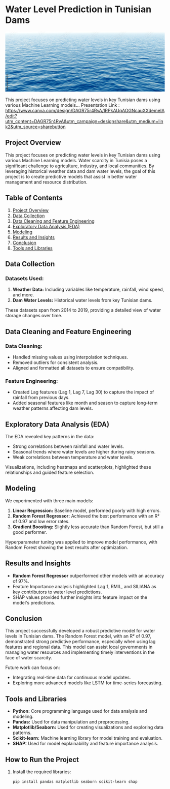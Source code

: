 # Water Level Prediction in Tunisian Dams


![Water Reservoir](https://github.com/Futuroent/Iron_Hack_Water_in_Tunisia/blob/main/figures/waterfoto.jpg)


This project focuses on predicting water levels in key Tunisian dams using various Machine Learning models...
Presentation Link :
https://www.canva.com/design/DAGR75r4RvA/IRPkAUqAOGNcauXXdemeIA/edit?utm_content=DAGR75r4RvA&utm_campaign=designshare&utm_medium=link2&utm_source=sharebutton

## Project Overview

This project focuses on predicting water levels in key Tunisian dams using various Machine Learning models. Water scarcity in Tunisia poses a significant challenge to agriculture, industry, and local communities. By leveraging historical weather data and dam water levels, the goal of this project is to create predictive models that assist in better water management and resource distribution.

## Table of Contents

1. [Project Overview](#Project-Overview)
2. [Data Collection](#Data-Collection)
3. [Data Cleaning and Feature Engineering](#Data-Cleaning-and-Feature-Engineering)
4. [Exploratory Data Analysis (EDA)](#Exploratory-Data-Analysis-EDA)
5. [Modeling](#Modeling)
6. [Results and Insights](#Results-and-Insights)
7. [Conclusion](#Conclusion)
8. [Tools and Libraries](#Tools-and-Libraries)

## Data Collection

### Datasets Used:
1. **Weather Data:** Including variables like temperature, rainfall, wind speed, and more.
2. **Dam Water Levels:** Historical water levels from key Tunisian dams.

These datasets span from 2014 to 2019, providing a detailed view of water storage changes over time.

## Data Cleaning and Feature Engineering

### Data Cleaning:
- Handled missing values using interpolation techniques.
- Removed outliers for consistent analysis.
- Aligned and formatted all datasets to ensure compatibility.

### Feature Engineering:
- Created Lag features (Lag 1, Lag 7, Lag 30) to capture the impact of rainfall from previous days.
- Added seasonal features like month and season to capture long-term weather patterns affecting dam levels.

## Exploratory Data Analysis (EDA)

The EDA revealed key patterns in the data:
- Strong correlations between rainfall and water levels.
- Seasonal trends where water levels are higher during rainy seasons.
- Weak correlations between temperature and water levels.

Visualizations, including heatmaps and scatterplots, highlighted these relationships and guided feature selection.

## Modeling

We experimented with three main models:
1. **Linear Regression:** Baseline model, performed poorly with high errors.
2. **Random Forest Regressor:** Achieved the best performance with an R² of 0.97 and low error rates.
3. **Gradient Boosting:** Slightly less accurate than Random Forest, but still a good performer.

Hyperparameter tuning was applied to improve model performance, with Random Forest showing the best results after optimization.

## Results and Insights

- **Random Forest Regressor** outperformed other models with an accuracy of 97%.
- Feature Importance analysis highlighted Lag 1, RMIL, and SILIANA as key contributors to water level predictions.
- SHAP values provided further insights into feature impact on the model's predictions.

## Conclusion

This project successfully developed a robust predictive model for water levels in Tunisian dams. The Random Forest model, with an R² of 0.97, demonstrated strong predictive performance, especially when using lag features and regional data. This model can assist local governments in managing water resources and implementing timely interventions in the face of water scarcity.

Future work can focus on:
- Integrating real-time data for continuous model updates.
- Exploring more advanced models like LSTM for time-series forecasting.

## Tools and Libraries

- **Python:** Core programming language used for data analysis and modeling.
- **Pandas:** Used for data manipulation and preprocessing.
- **Matplotlib/Seaborn:** Used for creating visualizations and exploring data patterns.
- **Scikit-learn:** Machine learning library for model training and evaluation.
- **SHAP:** Used for model explainability and feature importance analysis.

## How to Run the Project

1. Install the required libraries:  
   ```bash
   pip install pandas matplotlib seaborn scikit-learn shap
